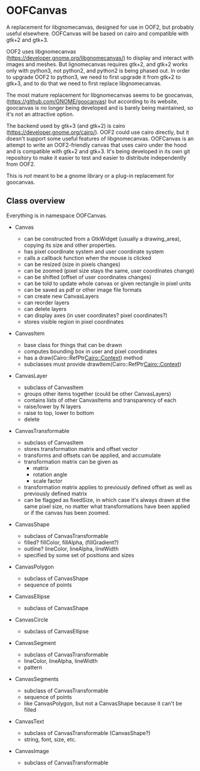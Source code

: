 # OOFCanvas

A replacement for libgnomecanvas, designed for use in OOF2, but
probably useful elsewhere. OOFCanvas will be based on cairo and
compatible with gtk+2 and gtk+3.

OOF2 uses libgnomecanvas (https://developer.gnome.org/libgnomecanvas/)
to display and interact with images and meshes.  But lignomecanvas
requires gtk+2, and gtk+2 works only with python3, not python2, and
python2 is being phased out.  In order to upgrade OOF2 to python3, we
need to first upgrade it from gtk+2 to gtk+3, and to do that we need
to first replace libgnomecanvas.

The most mature replacement for libgnomecanvas seems to be goocanvas,
(https://github.com/GNOME/goocanvas) but according to its website,
goocanvas is no longer being developed and is barely being maintained,
so it's not an attractive option.

The backend used by gtk+3 (and gtk+2) is cairo
(https://developer.gnome.org/cairo/).  OOF2 could use cairo directly,
but it doesn't support some useful features of libgnomecanvas.
OOFCanvas is an attempt to write an OOF2-friendly canvas that uses
cairo under the hood and is compatible with gtk+2 and gtk+3.  It's
being developed in its own git repository to make it easier to test
and easier to distribute independently from OOF2.

This is _not_ meant to be a gnome library or a plug-in replacement for
goocanvas.

## Class overview

Everything is in namespace OOFCanvas.

* Canvas
  * can be constructed from a GtkWidget (usually a drawing_area),
    copying its size and other properties.
  * has pixel coordinate system and user coordinate system
  * calls a callback function when the mouse is clicked
  * can be resized (size in pixels changes)
  * can be zoomed (pixel size stays the same, user coordinates change)
  * can be shifted (offset of user coordinates changes)
  * can be told to update whole canvas or given rectangle in pixel units 
  * can be saved as pdf or other image file formats
  * can create new CanvasLayers
  * can reorder layers
  * can delete layers
  * can display axes (in user coordinates?  pixel coordinates?)
  * stores visible region in pixel coordinates

* CanvasItem
  * base class for things that can be drawn
  * computes bounding box in user and pixel coordinates
  * has a draw(Cairo::RefPtr<Cairo::Context>) method
  * subclasses must provide drawItem(Cairo::RefPtr<Cairo::Context>)

* CanvasLayer
  * subclass of CanvasItem
  * groups other items together (could be other CanvasLayers)
  * contains lists of other CanvasItems and transparency of each
  * raise/lower by N layers
  * raise to top, lower to bottom
  * delete

* CanvasTransformable
  * subclass of CanvasItem
  * stores transformation matrix and offset vector
  * transforms and offsets can be applied, and accumulate
  * transformation matrix can be given as
     * matrix
     * rotation angle
     * scale factor
  * transformation matrix applies to previously defined offset as well
    as previously defined matrix
  * can be flagged as fixedSize, in which case it's always drawn at
    the same pixel size, no matter what transformations have been
    applied or if the canvas has been zoomed.

* CanvasShape
  * subclass of CanvasTransformable
  * filled? fillColor, fillAlpha, (fillGradient?)
  * outline? lineColor, lineAlpha, lineWidth
  * specified by some set of positions and sizes

* CanvasPolygon
  * subclass of CanvasShape
  * sequence of points

* CanvasEllipse
  * subclass of CanvasShape

* CanvasCircle
  * subclass of CanvasEllipse

* CanvasSegment
  * subclass of CanvasTransformable
  * lineColor, lineAlpha, lineWidth
  * pattern

* CanvasSegments
  * subclass of CanvasTransformable
  * sequence of points
  * like CanvasPolygon, but not a CanvasShape because it can't be filled

* CanvasText
  * subclass of CanvasTransformable (CanvasShape?)
  * string, font, size, etc.

* CanvasImage
  * subclass of CanvasTransformable